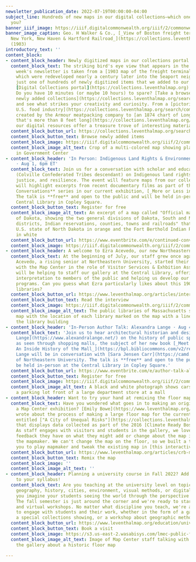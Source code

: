```yaml
---
newsletter_publication_date: 2022-07-19T00:00:00-04:00
subject_line: Hundreds of new maps in our digital collections—which one will inspire
  you?
banner_iiif_image: https://iiif.digitalcommonwealth.org/iiif/2/commonwealth:d791w527w/505,2604,11069,2705/1200,/0/default.jpg
banner_image_caption: Geo. H Walker & Co., [_View of Boston freight terminals, the
  New York, New Haven & Hartford Railroad_](https://collections.leventhalmap.org/search/commonwealth:df65xz27g)
  (1903)
introductory_text: ''
content_block:
- content_block_header: Newly digitized maps in our collections portal
  content_block_text: The striking bird's eye view that appears in the header of this
    week's newsletter is taken from a [1903 map of the freight terminals](https://collections.leventhalmap.org/search/commonwealth:df65xz27g)
    which were redeveloped nearly a century later into the Seaport neighborhood. It's
    just one of hundreds of newly digitized items that we added to our ever-growing
    [Digital Collections portal](https://collections.leventhalmap.org) this week.
    Do you have 10 minutes (or maybe 10 hours) to spare? [Take a browse through the
    newly added collections](https://collections.leventhalmap.org/search?per_page=50&q=&sort=system_create_dtsi+desc)
    and see what strikes your creativity and curiosity. From a [pictorial map of the
    U.S. food industry](https://collections.leventhalmap.org/search/commonwealth:4q77jf53r)
    created by the Armour meatpacking company to [an 1874 chart of Long Island Sound
    that's more than 8 feet long](https://collections.leventhalmap.org/search/commonwealth:w6636s756),
    our digital resources offer a treasure trove of interesting material.
  content_block_button_url: https://collections.leventhalmap.org/search?per_page=50&q=&sort=system_create_dtsi+desc
  content_block_button_text: Browse newly added items
  content_block_image: https://iiif.digitalcommonwealth.org/iiif/2/commonwealth:f47554722/full/,1200/0/default.jpg
  content_block_image_alt_text: Crop of a multi-colored map showing planned construction
    in Government Center
- content_block_header: 'In Person: Indigenous Land Rights & Environmental Justice
    · Aug 1, 6pm ET'
  content_block_text: Join us for a conversation with scholar and educator [Dina Gilio-Whitaker](https://dgwconsulting.org/#bio)
    (Colville Confederated Tribes descendant) on Indigenous land rights, environmental
    justice, and resilience. The event will feature maps from our collections and
    will highlight excerpts from recent documentary films as part of the **Continued
    Conversations** series in our current exhibition, [_More or Less in Common_](https://www.leventhalmap.org/digital-exhibitions/more-or-less-in-common/)_._
    The talk is **free** and open to the public and will be held in-person at the
    Central Library in Copley Square.
  content_block_button_text: Register for free
  content_block_image_alt_text: An excerpt of a map called "Official map of the territory
    of Dakota, showing the two general divisions of Dakota, South and North, the land
    districts, Indian reservations, counties, towns and railroads" that shows the
    U.S. state of North Dakota in orange and the Fort Berthold Indian Reservation
    in white
  content_block_button_url: https://www.eventbrite.com/e/continued-conversations-indigenous-land-rights-with-dina-gilio-whitaker-tickets-378019676027?aff=newsletter20220718
  content_block_image: https://iiif.digitalcommonwealth.org/iiif/2/commonwealth:4m90fb35q/80,121,3713,2479/full/0/default.jpg
- content_block_header: A welcome to Ezra Acevedo, our new Northeastern co-op
  content_block_text: At the beginning of July, our staff grew once again as Ezra
    Acevedo, a rising senior at Northeastern University, started their co-op term
    with the Map Center in the role of Visitor Services & Exhbition Assistant. Ezra
    will be helping to staff our gallery at the Central Library, offering tours and
    interpretation to members of the public and helping us develop our exhibition
    programs. Can you guess what Ezra particularly likes about this 1904 map of Massachusetts
    libraries?
  content_block_button_url: https://www.leventhalmap.org/articles/interview-with-ezra/
  content_block_button_text: Read the interview
  content_block_image: https://iiif.digitalcommonwealth.org/iiif/2/commonwealth:wd3761139/full/full/0/default.jpg
  content_block_image_alt_text: The public libraries of Massachusetts shown on a 1904
    map with the location of each library marked on the map with a line drawing of
    the library building
- content_block_header: 'In-Person Author Talk: Alexandra Lange · Aug 4, 4pm ET'
  content_block_text: 'Join us to hear architectural historian and design critic [Alexandra
    Lange](https://www.alexandralange.net/) on the history of public space in America
    as seen through shopping malls, the subject of her new book [_Meet Me by the Fountain:
    An Inside History of the Mall_](https://bpl.bibliocommons.com/v2/record/S75C8224624).
    Lange will be in conversation with [Sara Jensen Carr](https://camd.northeastern.edu/faculty/sara-jensen-carr/)
    of Northeastern University. The talk is **free** and open to the public and will
    be held in-person at the Central Library in Copley Square.'
  content_block_button_url: https://www.eventbrite.com/e/author-talk-alexandra-lange-on-meet-me-by-the-fountain-tickets-373389186107?aff=newsletter20220718
  content_block_button_text: Register for free
  content_block_image: https://iiif.digitalcommonwealth.org/iiif/2/commonwealth:0g354t14z/full/,1200/0/default.jpg
  content_block_image_alt_text: A black and white photograph shows cars parked in
    a parking lot front of a large department store at a mall
- content_block_header: Want to try your hand at remixing the floor map in our gallery?
  content_block_text: Have you wondered what goes in to making an original map for
    a Map Center exhibition? [Emily Bowe](https://www.leventhalmap.org/about/people/emily-bowe/)
    wrote about the process of making a large floor map for the current exhibition
    entitled ["A City of Unequal Risks"](https://collections.leventhalmap.org/search/commonwealth:4t64k502g)
    that displays data collected as part of the 2016 [Climate Ready Boston report](https://www.boston.gov/sites/default/files/embed/2/20161207_climate_ready_boston_digital2.pdf).
    As staff engages with visitors and students in the gallery, we love hearing what
    feedback they have on what they might add or change about the map if they were
    the mapmaker. We can't change the map on the floor, so we built a tool that allows
    you to play mapmaker and tweak the existing map in [this interactive](https://map-remix.glitch.me/).
  content_block_button_url: https://www.leventhalmap.org/articles/crb-map-remix/
  content_block_button_text: Remix the map
  content_block_image: ''
  content_block_image_alt_text: ''
- content_block_header: Planning a university course in Fall 2022? Add a map visit
    to your syllabus!
  content_block_text: Are you teaching at the university level on topics related to
    geography, history, cities, environment, visual methods, or digital studies? Can
    you imagine your students seeing the world through the perspective of a geographer?
    The fall semester is just around the corner and we're ready to start booking in-person
    and virtual workshops. No matter what discipline you teach, we're always excited
    to engage with students and their work, whether in the form of a gallery tour,
    a special collections showing, or a workshop about geographic methods.
  content_block_button_url: https://www.leventhalmap.org/education/university/
  content_block_button_text: Book a visit
  content_block_image: https://s3.us-east-2.wasabisys.com/lmec-public-files/newsletters/LMEC-univ-visit.jpg
  content_block_image_alt_text: Image of Map Center staff talking with students visiting
    the gallery about a historic floor map

---
```

